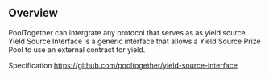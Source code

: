 ## Overview
PoolTogether can intergrate any protocol that serves as as yield source. Yield Source Interface is a generic interface that allows a Yield Source Prize Pool to use an external contract for yield.

Specification https://github.com/pooltogether/yield-source-interface

